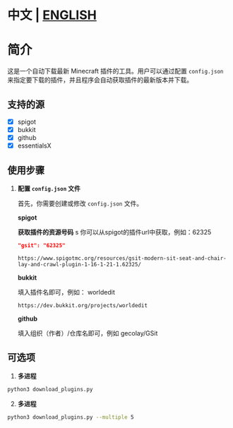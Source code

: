 

# 中文 | [ENGLISH](https://github.com/tydaytygx/Minecraft-plugins-updater/blob/main/README.md)

# 简介


这是一个自动下载最新 Minecraft 插件的工具。用户可以通过配置 `config.json` 来指定要下载的插件，并且程序会自动获取插件的最新版本并下载。

## 支持的源

- [x] spigot
- [x] bukkit
- [x] github
- [x] essentialsX

## 使用步骤

1. **配置 `config.json` 文件**

   首先，你需要创建或修改 `config.json` 文件。

   **spigot**

    **获取插件的资源号码**
s
   你可以从spigot的插件url中获取，例如：62325
   ```json
   "gsit": "62325"
   ```

   ```url
   https://www.spigotmc.org/resources/gsit-modern-sit-seat-and-chair-lay-and-crawl-plugin-1-16-1-21-1.62325/
   ```

   **bukkit**
   
   填入插件名即可，例如：
   worldedit
   ```url
   https://dev.bukkit.org/projects/worldedit
   ```

   **github**

   填入组织（作者）/仓库名即可，例如 gecolay/GSit
   

   


## 可选项

1. **多进程**

```bash
python3 download_plugins.py
```

2. **多进程**
```bash
python3 download_plugins.py --multiple 5
```




